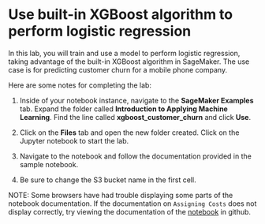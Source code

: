# Use built-in XGBoost algorithm to perform logistic regression

In this lab, you will train and use a model to perform logistic regression,
taking advantage of the built-in XGBoost algorithm in SageMaker. The use case is for predicting
customer churn for a mobile phone company.

Here are some notes for completing the lab:

1. Inside of your notebook instance, navigate to the **SageMaker Examples** tab. Expand the folder
called **Introduction to Applying Machine Learning**. Find the line called **xgboost_customer_churn** and
click **Use**.

2. Click on the **Files** tab and open the new folder created. Click on the Jupyter notebook to start the lab.

3. Navigate to the notebook and follow the documentation provided in the sample notebook.

4. Be sure to change the S3 bucket name in the first cell.

NOTE: Some browsers have had trouble displaying some parts of the notebook documentation. If the documentation on `Assigning Costs` does not display correctly, try viewing the documentation of the [notebook](https://github.com/awslabs/amazon-sagemaker-examples/blob/master/introduction_to_applying_machine_learning/xgboost_customer_churn/xgboost_customer_churn.ipynb )
in github.
